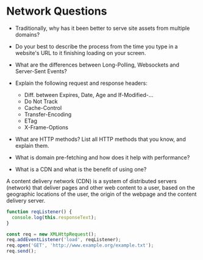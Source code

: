 # Network Questions

- Traditionally, why has it been better to serve site assets from multiple domains?
- Do your best to describe the process from the time you type in a website's URL to it finishing loading on your screen.
- What are the differences between Long-Polling, Websockets and Server-Sent Events?
- Explain the following request and response headers:
  - Diff. between Expires, Date, Age and If-Modified-...
  - Do Not Track
  - Cache-Control
  - Transfer-Encoding
  - ETag
  - X-Frame-Options
- What are HTTP methods? List all HTTP methods that you know, and explain them.
- What is domain pre-fetching and how does it help with performance?

- What is a CDN and what is the benefit of using one?

A content delivery network (CDN) is a system of distributed servers (network) that deliver pages and other web content to a user, based on the geographic locations of the user, the origin of the webpage and the content delivery server.

```javascript
function reqListener() {
  console.log(this.responseText);
}

const req = new XMLHttpRequest();
req.addEventListener('load', reqListener);
req.open('GET', 'http://www.example.org/example.txt');
req.send();
```
